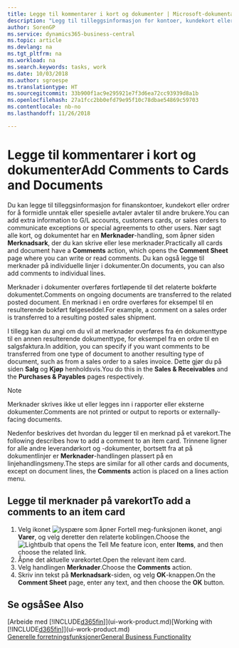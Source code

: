 ```yaml
---
title: Legge til kommentarer i kort og dokumenter | Microsoft-dokumentasjon
description: "Legg til tilleggsinformasjon for kontoer, kundekort eller ordrer for å formidle avtaler, for eksempel en spesiell pris eller leveringsmetoden, for andre brukere."
author: SorenGP
ms.service: dynamics365-business-central
ms.topic: article
ms.devlang: na
ms.tgt_pltfrm: na
ms.workload: na
ms.search.keywords: tasks, work
ms.date: 10/03/2018
ms.author: sgroespe
ms.translationtype: HT
ms.sourcegitcommit: 33b900f1ac9e295921e7f3d6ea72cc93939d8a1b
ms.openlocfilehash: 27a1fcc2bb0efd79e95f10c78dbae54869c59703
ms.contentlocale: nb-no
ms.lasthandoff: 11/26/2018

---
```

# <a name="add-comments-to-cards-and-documents"></a><span data-ttu-id="5168e-103">Legge til kommentarer i kort og dokumenter</span><span class="sxs-lookup"><span data-stu-id="5168e-103">Add Comments to Cards and Documents</span></span>
<span data-ttu-id="5168e-104">Du kan legge til tilleggsinformasjon for finanskontoer, kundekort eller ordrer for å formidle unntak eller spesielle avtaler avtaler til andre brukere.</span><span class="sxs-lookup"><span data-stu-id="5168e-104">You can add extra information to G/L accounts, customers cards, or sales orders to communicate exceptions or special agreements to other users.</span></span>
<span data-ttu-id="5168e-105">Nær sagt alle kort, og dokumentet har en **Merknader**-handling, som åpner siden **Merknadsark**, der du kan skrive eller lese merknader.</span><span class="sxs-lookup"><span data-stu-id="5168e-105">Practically all cards and document have a **Comments** action, which opens the **Comment Sheet** page where you can write or read comments.</span></span> <span data-ttu-id="5168e-106">Du kan også legge til merknader på individuelle linjer i dokumenter.</span><span class="sxs-lookup"><span data-stu-id="5168e-106">On documents, you can also add comments to individual lines.</span></span>

<span data-ttu-id="5168e-107">Merknader i dokumenter overføres fortløpende til det relaterte bokførte dokumentet.</span><span class="sxs-lookup"><span data-stu-id="5168e-107">Comments on ongoing documents are transferred to the related posted document.</span></span> <span data-ttu-id="5168e-108">En merknad i en ordre overføres for eksempel til en resulterende bokført følgeseddel.</span><span class="sxs-lookup"><span data-stu-id="5168e-108">For example, a comment on a sales order is transferred to a resulting posted sales shipment.</span></span>

<span data-ttu-id="5168e-109">I tillegg kan du angi om du vil at merknader overføres fra én dokumenttype til en annen resulterende dokumenttype, for eksempel fra en ordre til en salgsfaktura.</span><span class="sxs-lookup"><span data-stu-id="5168e-109">In addition, you can specify if you want comments to be transferred from one type of document to another resulting type of document, such as from a sales order to a sales invoice.</span></span> <span data-ttu-id="5168e-110">Dette gjør du på siden **Salg** og **Kjøp** henholdsvis.</span><span class="sxs-lookup"><span data-stu-id="5168e-110">You do this in the **Sales & Receivables** and the **Purchases & Payables** pages respectively.</span></span>

> [!NOTE]
> <span data-ttu-id="5168e-111">Merknader skrives ikke ut eller legges inn i rapporter eller eksterne dokumenter.</span><span class="sxs-lookup"><span data-stu-id="5168e-111">Comments are not printed or output to reports or externally-facing documents.</span></span>

<span data-ttu-id="5168e-112">Nedenfor beskrives det hvordan du legger til en merknad på et varekort.</span><span class="sxs-lookup"><span data-stu-id="5168e-112">The following describes how to add a comment to an item card.</span></span> <span data-ttu-id="5168e-113">Trinnene ligner for alle andre leverandørkort og -dokumenter, bortsett fra at på dokumentlinjer er **Merknader**-handlingen plassert på en linjehandlingsmeny.</span><span class="sxs-lookup"><span data-stu-id="5168e-113">The steps are similar for all other cards and documents, except on document lines, the **Comments** action is placed on a lines action menu.</span></span>

## <a name="to-add-a-comments-to-an-item-card"></a><span data-ttu-id="5168e-114">Legge til merknader på varekort</span><span class="sxs-lookup"><span data-stu-id="5168e-114">To add a comments to an item card</span></span>
1. <span data-ttu-id="5168e-115">Velg ikonet ![lyspære som åpner Fortell meg-funksjonen](media/ui-search/search_small.png "Fortell hva du vil gjøre") ikonet, angi **Varer**, og velg deretter den relaterte koblingen.</span><span class="sxs-lookup"><span data-stu-id="5168e-115">Choose the ![Lightbulb that opens the Tell Me feature](media/ui-search/search_small.png "Tell me what you want to do") icon, enter **Items**, and then choose the related link.</span></span>
2. <span data-ttu-id="5168e-116">Åpne det aktuelle varekortet.</span><span class="sxs-lookup"><span data-stu-id="5168e-116">Open the relevant item card.</span></span>
3. <span data-ttu-id="5168e-117">Velg handlingen **Merknader**.</span><span class="sxs-lookup"><span data-stu-id="5168e-117">Choose the **Comments** action.</span></span>
4. <span data-ttu-id="5168e-118">Skriv inn tekst på **Merknadsark**-siden, og velg **OK**-knappen.</span><span class="sxs-lookup"><span data-stu-id="5168e-118">On the **Comment Sheet** page, enter any text, and then choose the **OK** button.</span></span>

## <a name="see-also"></a><span data-ttu-id="5168e-119">Se også</span><span class="sxs-lookup"><span data-stu-id="5168e-119">See Also</span></span>
<span data-ttu-id="5168e-120">[Arbeide med [!INCLUDE[d365fin](includes/d365fin_md.md)]](ui-work-product.md)</span><span class="sxs-lookup"><span data-stu-id="5168e-120">[Working with [!INCLUDE[d365fin](includes/d365fin_md.md)]](ui-work-product.md)</span></span>  
[<span data-ttu-id="5168e-121">Generelle forretningsfunksjoner</span><span class="sxs-lookup"><span data-stu-id="5168e-121">General Business Functionality</span></span>](ui-across-business-areas.md)

